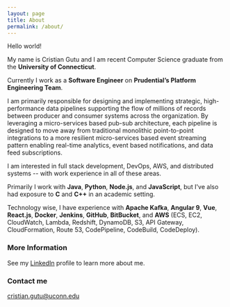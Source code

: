 ```yaml
---
layout: page
title: About
permalink: /about/
---
```

Hello world! 

My name is Cristian Gutu and I am recent Computer Science graduate from the __University of Connecticut__. 

Currently I work as a __Software Engineer__ on __Prudential’s Platform Engineering Team__.

I am primarily responsible for designing and implementing strategic, high-performance data pipelines supporting the flow of millions of records between producer and consumer systems across the organization. By leveraging a micro-services based pub-sub architecture, each pipeline is designed to move away from traditional monolithic point-to-point integrations to a more resilient micro-services based event streaming pattern enabling real-time analytics, event based notifications, and data feed subscriptions.

I am interested in full stack development, DevOps, AWS, and distributed systems -- with work experience in all of these areas. 

Primarily I work with __Java__, __Python__, __Node.js__, and __JavaScript__, but I've also had exposure to __C__ and __C++__ in an academic setting. 

Technology wise, I have experience with __Apache Kafka__, __Angular 9__, __Vue__, __React.js__, __Docker__, __Jenkins__, __GitHub__, __BitBucket__, and __AWS__ (ECS, EC2, CloudWatch, Lambda, Redshift, DynamoDB, S3, API Gateway, CloudFormation, Route 53, CodePipeline, CodeBuild, CodeDeploy).

### More Information

See my [LinkedIn](https://www.linkedin.com/in/gutucristian/) profile to learn more about me.

### Contact me

[cristian.gutu@uconn.edu](mailto:cristian.gutu@uconn.edu)

